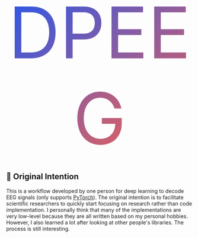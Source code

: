 <center><span style="background-image: linear-gradient(-45deg, #de6161, #2657eb); -webkit-background-clip: text; color: transparent; font-size: 192px;">DPEEG</span></center>

## 🎯 Original Intention

This is a workflow developed by one person for deep learning to decode EEG signals (only supports [PyTorch](https://pytorch.org/)). The original intention is to facilitate scientific researchers to quickly start focusing on research rather than code implementation. I personally think that many of the implementations are very low-level because they are all written based on my personal hobbies. However, I also learned a lot after looking at other people's libraries. The process is still interesting.
